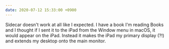 ```yaml
---
date: 2020-07-12 15:33:00 +0900
---
```


Sidecar doesn't work at all like I expected. I have a book I'm reading Books and I thought if I sent it to the iPad from the Window menu in macOS, it would appear on the iPad. Instead it makes the iPad my primary display (?!) and extends my desktop onto the main monitor.

